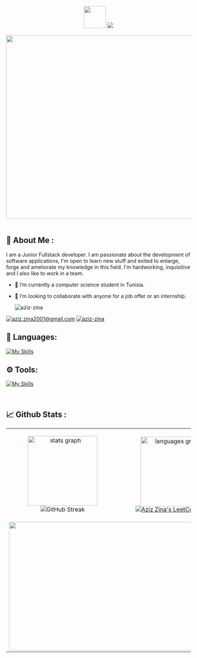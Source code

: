 
<div align="center">
  <img src="https://media.giphy.com/media/hvRJCLFzcasrR4ia7z/giphy.gif" width="60px"/>
  <img src="https://readme-typing-svg.herokuapp.com/?lines=Hello,+I'm+Aziz+Zina+!&center=true&size=30">
</div>

<br>
<div align="center">
  <img src="https://github.com/Anmol-Baranwal/Cool-GIFs-For-GitHub/assets/74038190/7d484dc9-68a9-4ee6-a767-aea59035c12d" width="900" height="500"/>
</div>  
<br>

## 👤 About Me :
I am a Junior Fullstack developer. I am passionate about the development of software applications, I'm open to learn new stuff and exited to enlarge, forge and ameliorate my knowledge in this field. I'm hardworking, inquisitive and I also like to work in a team. 
- 🔭 I’m currently a computer science student in Tunisia.  
- 🤝 I’m looking to collaborate with anyone for a job offer or an internship.

  <img src="https://komarev.com/ghpvc/?username=aziz-zina&style=for-the-badge" alt="aziz-zina" />
<a href="mailto: aziz.zina2001@gmail.com" target="blank"><img src="https://img.shields.io/badge/Gmail-D14836?style=for-the-badge&logo=gmail&logoColor=white" alt="aziz.zina2001@gmail.com" /></a>
<a href="https://www.linkedin.com/in/aziz-zina/" target="blank"><img src="https://img.shields.io/badge/LinkedIn-2b5bcc?style=for-the-badge&logo=LinkedIn&logoColor=white" alt="aziz-zina" /></a>
  <br>
  

## 🚀 Languages:

[![My Skills](https://skillicons.dev/icons?i=js,html,css,c,py,php,java,typescript,angular,nodejs,express,spring,mongodb,postgres,androidstudio)](https://skillicons.dev)

## ⚙️ Tools:
[![My Skills](https://skillicons.dev/icons?i=git,github,bitbucket,docker,postman)](https://skillicons.dev)

<br>


## 📈 Github Stats :
<table align="center">
<tr border="none">
<td width="50%" align="center">
  
  <img src="https://github-readme-stats.vercel.app/api?username=aziz-zina&hide_title=false&hide_rank=false&show_icons=true&include_all_commits=true&count_private=true&card_width=370&disable_animations=false&theme=dark&locale=en&hide_border=false" height="190" alt="stats graph"  />
  <br>
  <img src="https://streak-stats.demolab.com?user=aziz-zina&theme=dark" alt="GitHub Streak"/>
</td>

<td width="50%" align="center">
  <br>
  <img style="margin-bottom: -20px;" src="https://github-readme-stats.vercel.app/api/top-langs?username=aziz-zina&locale=en&hide_title=false&layout=compact&card_width=370&langs_count=5&theme=dark&hide_border=false" height="190" alt="languages graph"  />
  <br>
  <div align="center" style="border: 2px solid white;">
    
  [![Aziz Zina's LeetCode Stats](https://leetcode-stats.vercel.app/api?username=aziz-zina&theme=Dark)](https://github.com/JeremyTsaii/leetcode-stats)
  </div>
  
  </td>
</tr>
<tr>
  <td colspan="2" align="center">
      <img height="350px" width="600px" src="https://github-readme-activity-graph.vercel.app/graph?username=aziz-zina&theme=github-compact&radius=8&area=true">
  </td>
</tr>
</table>

<br clear="both">


